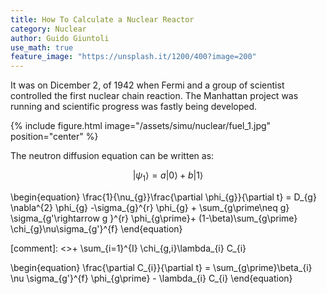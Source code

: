```yaml
---
title: How To Calculate a Nuclear Reactor   
category: Nuclear
author: Guido Giuntoli
use_math: true
feature_image: "https://unsplash.it/1200/400?image=200"
---
```


It was on Dicember 2, of 1942 when Fermi and a group of scientist controlled the first nuclear chain reaction. The
Manhattan project was running and scientific progress was fastly being developed.

{% include figure.html image="/assets/simu/nuclear/fuel_1.jpg" position="center" %}

The neutron diffusion equation can be written as:

$$
   |\psi_1\rangle = a|0\rangle + b|1\rangle
$$

\begin{equation}
\frac{1}{\nu_{g}}\frac{\partial \phi_{g}}{\partial t}  = D_{g} \nabla^{2} \phi_{g} 
-\sigma_{g}^{r} \phi_{g} + \sum_{g\prime\neq g} \sigma_{g'\rightarrow g }^{r}   \phi_{g\prime}+ (1-\beta)\sum_{g\prime} \chi_{g}\nu\sigma_{g'}^{f} 
\end{equation}

[comment]: <>+ \sum_{i=1}^{I} \chi_{g,i}\lambda_{i} C_{i}

\begin{equation}
\frac{\partial C_{i}}{\partial t}   = \sum_{g\prime}\beta_{i} \nu \sigma_{g'}^{f} \phi_{g\prime} - \lambda_{i} C_{i}
\end{equation}

#
